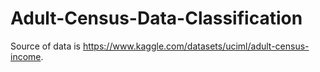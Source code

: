 # Adult-Census-Data-Classification

Source of data is https://www.kaggle.com/datasets/uciml/adult-census-income.
